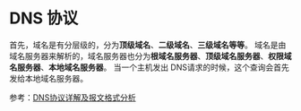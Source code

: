 # DNS 协议

首先，域名是有分层级的，分为**顶级域名**、**二级域名**、**三级域名等等**。
域名是由域名服务器来解析的，域名服务器也分为**根域名服务器**、**顶级域名服务器**、**权限域名服务器**、**本地域名服务器**。
当一个主机发出 DNS请求的时候，这个查询会首先发给本地域名服务器。

参考：[DNS协议详解及报文格式分析](https://jocent.me/2017/06/18/dns-protocol-principle.html)